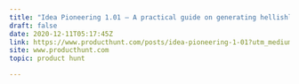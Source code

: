 ```yaml
---
title: "Idea Pioneering 1.01 — A practical guide on generating hellishly good ideas."
draft: false
date: 2020-12-11T05:17:45Z
link: https://www.producthunt.com/posts/idea-pioneering-1-01?utm_medium=RSS&utm_source=hune
site: www.producthunt.com
topic: product hunt  

---
```

